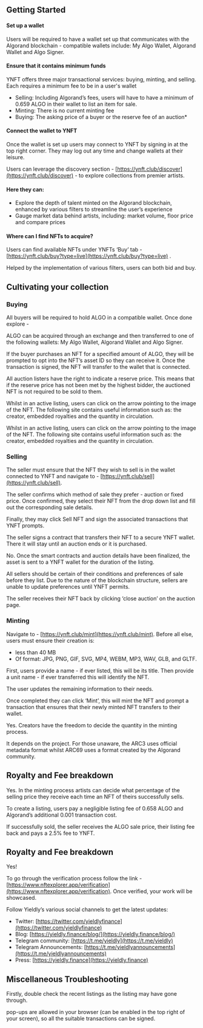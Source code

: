 ## Getting Started

<div faq="How can I get started with using the marketplace?">

#### Set up a wallet

Users will be required to have a wallet set up that communicates with the Algorand blockchain - compatible wallets include: My Algo Wallet, Algorand Wallet and Algo Signer.

#### Ensure that it contains minimum funds

YNFT offers three major transactional services: buying, minting, and selling. Each requires a minimum fee to be in a user's wallet

- Selling: Including Algorand’s fees, users will have to have a minimum of 0.659 ALGO in their wallet to list an item for sale.
- Minting: There is no current minting fee
- Buying: The asking price of a buyer or the reserve fee of an auction\*

#### Connect the wallet to YNFT

Once the wallet is set up users may connect to YNFT by signing in at the top right corner. They may log out any time and change wallets at their leisure.

</div>

<div faq="Where can I learn more about Algorand’s NFT ecosystem?">

Users can leverage the discovery section - [https://ynft.club/discover](https://ynft.club/discover) - to explore collections from premier artists.

#### Here they can:

- Explore the depth of talent minted on the Algorand blockchain, enhanced by various filters to streamline the user’s experience
- Gauge market data behind artists, including: market volume, floor price and compare prices

</div>

<div faq="Where can I learn more about Algorand’s NFT ecosystem?">

#### Where can I find NFTs to acquire?

Users can find available NFTs under YNFTs ‘Buy’ tab - [https://ynft.club/buy?type=live](https://ynft.club/buy?type=live) .

Helped by the implementation of various filters, users can both bid and buy.

</div>

## Cultivating your collection

### Buying

<div faq="How can I buy an NFT?">

All buyers will be required to hold ALGO in a compatible wallet. Once done explore -

ALGO can be acquired through an exchange and then transferred to one of the following wallets: My Algo Wallet, Algorand Wallet and Algo Signer.

</div>

<div faq="What happens once I purchase an NFT?">

If the buyer purchases an NFT for a specified amount of ALGO, they will be prompted to opt into the NFT’s asset ID so they can receive it. Once the transaction is signed, the NFT will transfer to the wallet that is connected.

</div>

<div faq="I was the highest bidder in an auction but did not win. Why is this?">

All auction listers have the right to indicate a reserve price. This means that if the reserve price has not been met by the highest bidder, the auctioned NFT is not required to be sold to them.

</div>

<div faq="How can I learn more about the NFT I intend to buy?">

Whilst in an active listing, users can click on the arrow pointing to the image of the NFT. The following site contains useful information such as: the creator, embedded royalties and the quantity in circulation.

</div>

<div faq="How can I learn more about the NFT I intend to buy?">

Whilst in an active listing, users can click on the arrow pointing to the image of the NFT. The following site contains useful information such as: the creator, embedded royalties and the quantity in circulation.

</div>

### Selling

<div faq="How can I sell an NFT?">

The seller must ensure that the NFT they wish to sell is in the wallet connected to YNFT and navigate to - [https://ynft.club/sell](https://ynft.club/sell).

The seller confirms which method of sale they prefer - auction or fixed price. Once confirmed, they select their NFT from the drop down list and fill out the corresponding sale details.

Finally, they may click Sell NFT and sign the associated transactions that YNFT prompts.

</div>

<div faq="What happens once I list an item for sale?">

The seller signs a contract that transfers their NFT to a secure YNFT wallet. There it will stay until an auction ends or it is purchased.

</div>

<div faq="Can I edit my auction details?">

No. Once the smart contracts and auction details have been finalized, the asset is sent to a YNFT wallet for the duration of the listing.

</div>

<div faq="What should I do if I no longer want my NFT to be sold or listed?">

All sellers should be certain of their conditions and preferences of sale before they list. Due to the nature of the blockchain structure, sellers are unable to update preferences until YNFT permits.

</div>

<div faq="The auction period has finished with no bidders, how may I retrieve my NFT?">

The seller receives their NFT back by clicking ‘close auction’ on the auction page.

</div>

### Minting

<div faq="How can I mint an NFT?">

Navigate to - [https://ynft.club/mint](https://ynft.club/mint). Before all else, users must ensure their creation is:

- less than 40 MB
- Of format: JPG, PNG, GIF, SVG, MP4, WEBM, MP3, WAV, GLB, and GLTF.

First, users provide a name - if ever listed, this will be its title. Then provide a unit name - if ever transferred this will identify the NFT.

The user updates the remaining information to their needs.

Once completed they can click ‘Mint’, this will mint the NFT and prompt a transaction that ensures that their newly minted NFT transfers to their wallet.

</div>

<div faq="Can I mint more than one NFT?">

Yes. Creators have the freedom to decide the quantity in the minting process.

</div>

<div faq="Which ARC Standard should l use?">

It depends on the project. For those unaware, the ARC3 uses official metadata format whilst ARC69 uses a format created by the Algorand community.

</div>

## Royalty and Fee breakdown

<div faq="Can creators control the royalties they receive?">

Yes. In the minting process artists can decide what percentage of the selling price they receive each time an NFT of theirs successfully sells.

</div>

<div faq="What fees should I consider when selling?">

To create a listing, users pay a negligible listing fee of 0.658 ALGO and Algorand’s additional 0.001 transaction cost.

If successfully sold, the seller receives the ALGO sale price, their listing fee back and pays a 2.5% fee to YNFT.

</div>

## Royalty and Fee breakdown

<div faq="Can I get my personally minted NFT collection featured on the discovery page?">

Yes!

To go through the verification process follow the link - [https://www.nftexplorer.app/verification](https://www.nftexplorer.app/verification). Once verified, your work will be showcased.

</div>

<div faq="How can I be the first to know of what happens next?">

Follow Yieldly’s various social channels to get the latest updates:

- Twitter: [https://twitter.com/yieldlyfinance](https://twitter.com/yieldlyfinance)
- Blog: [https://yieldly.finance/blog/](https://yieldly.finance/blog/)
- Telegram community: [https://t.me/yieldly](https://t.me/yieldly)
- Telegram Announcements: [https://t.me/yieldlyannouncements](https://t.me/yieldlyannouncements)
- Press: [https://yieldly.finance](https://yieldly.finance)

</div>

## Miscellaneous Troubleshooting

<div faq="Whilst listing for a sale I have received the message ‘Application has failed to create’?">

Firstly, double check the recent listings as the listing may have gone through.

pop-ups are allowed in your browser (can be enabled in the top right of your screen), so all the suitable transactions can be signed.

</div>

<div faq="For additional troubleshooting support, please contact xxxxxxxxxxx.">

</div>
